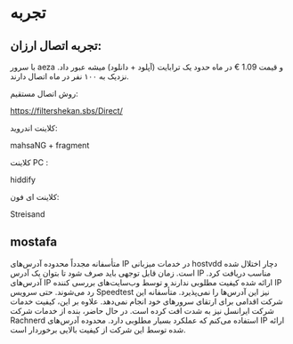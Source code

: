 # تجربه


## تجربه اتصال ارزان:

با سرور aeza و قیمت 1.09 € در ماه حدود یک ترابایت (آپلود + دانلود) میشه عبور داد. نزدیک به ۱۰۰ نفر در ماه اتصال دارند.


روش اتصال مستقیم:

https://filtershekan.sbs/Direct/

کلاینت اندروید:

mahsaNG + fragment

کلاینت PC :

hiddify

کلاینت ای فون:

Streisand



## mostafa

متأسفانه مجدداً محدوده آدرس‌های IP در خدمات میزبانی hostvdd دچار اختلال شده است. زمان قابل توجهی باید صرف شود تا بتوان یک آدرس IP مناسب دریافت کرد. آدرس‌های IP ارائه شده کیفیت مطلوبی ندارند و توسط وب‌سایت‌های بررسی کننده IP رد می‌شوند. حتی سرویس Speedtest نیز این آدرس‌ها را نمی‌پذیرد. متأسفانه این شرکت اقدامی برای ارتقای سرورهای خود انجام نمی‌دهد. علاوه بر این، کیفیت خدمات شرکت ایرانسل نیز به شدت افت کرده است.
در حال حاضر، بنده از خدمات شرکت Rachnerd استفاده می‌کنم که عملکرد بسیار مطلوبی دارد. محدوده آدرس‌های IP ارائه شده توسط این شرکت از کیفیت بالایی برخوردار است.
